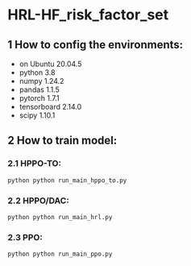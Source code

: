 # HRL-HF_risk_factor_set
## 1 How to config the environments:
- on Ubuntu 20.04.5
- python 3.8
- numpy 1.24.2
- pandas 1.1.5
- pytorch 1.7.1
- tensorboard 2.14.0
- scipy 1.10.1
## 2 How to train model:
### 2.1 HPPO-TO: 
```python python run_main_hppo_to.py ```
### 2.2 HPPO/DAC:
```python python run_main_hrl.py ```
### 2.3 PPO:     
```python python run_main_ppo.py ```

